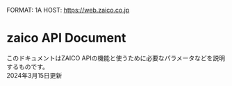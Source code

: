 FORMAT: 1A
HOST: https://web.zaico.co.jp

# zaico API Document
このドキュメントはZAICO APIの機能と使うために必要なパラメータなどを説明するものです。  
2024年3月15日更新

<!-- include(includes/authorization.md) -->

<!-- include(includes/api/inventories.md) -->
<!-- include(includes/api/packing_slips.md) -->
<!-- include(includes/api/purchases.md) -->
<!-- include(includes/api/customers.md) -->
<!-- include(includes/api/shipping_clients.md) -->
